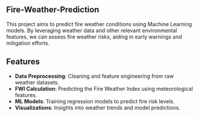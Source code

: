 ## Fire-Weather-Prediction

This project aims to predict fire weather conditions using Machine Learning models. By leveraging weather data and other relevant environmental features, we can assess fire weather risks, aiding in early warnings and mitigation efforts.

## Features
- **Data Preprocessing**: Cleaning and feature engineering from raw weather datasets.
- **FWI Calculation**: Predicting the Fire Weather Index using meteorological features.
- **ML Models**: Training regression  models to predict fire risk levels.
- **Visualizations**: Insights into weather trends and model predictions.


